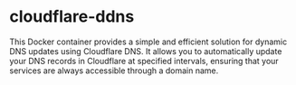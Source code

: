 # cloudflare-ddns
This Docker container provides a simple and efficient solution for dynamic DNS updates using Cloudflare DNS. It allows you to automatically update your DNS records in Cloudflare at specified intervals, ensuring that your services are always accessible through a domain name.

